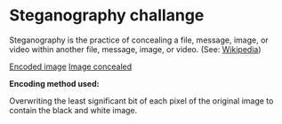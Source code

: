 # Steganography challange

Steganography is the practice of concealing a file, message, image, or video within another file,
message, image, or video. (See: [Wikipedia][wiki-steganography])


[Encoded image][img-encoded]
[Image concealed][img-concealed]


**Encoding method used:**

Overwriting the least significant bit of each pixel of the original image to contain the black and
white image.

[img-original]: originals/duck.jpg
[img-concealed]: originals/penguin.png
[img-encoded]: encoded/duck_with_secret.png
[wiki-steganography]: https://en.wikipedia.org/wiki/Steganography
